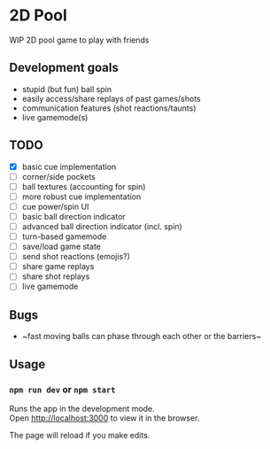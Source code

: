 # 2D Pool

WIP 2D pool game to play with friends

## Development goals
- stupid (but fun) ball spin
- easily access/share replays of past games/shots
- communication features (shot reactions/taunts)
- live gamemode(s)


## TODO
- [x] basic cue implementation
- [ ] corner/side pockets
- [ ] ball textures (accounting for spin)
- [ ] more robust cue implementation
- [ ] cue power/spin UI
- [ ] basic ball direction indicator
- [ ] advanced ball direction indicator (incl. spin)
- [ ] turn-based gamemode
- [ ] save/load game state
- [ ] send shot reactions (emojis?)
- [ ] share game replays
- [ ] share shot replays
- [ ] live gamemode

## Bugs
- ~fast moving balls can phase through each other or the barriers~

## Usage
### `npm run dev` or `npm start`

Runs the app in the development mode.<br>
Open [http://localhost:3000](http://localhost:3000) to view it in the browser.

The page will reload if you make edits.<br>

